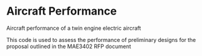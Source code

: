# Aircraft Performance
Aircraft performance of a twin engine electric aircraft

This code is used to assess the performance of preliminary designs for the proposal outlined in the MAE3402 RFP document
